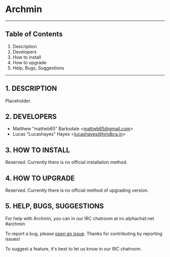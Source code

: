 Archmin
============================================================
------------------------------------------------------------
 
## Table of Contents
1.   Description
2.   Developers
3.   How to install
4.   How to upgrade
5.   Help, Bugs, Suggestions
 
------------------------------------------------------------
## 1. DESCRIPTION
 
Placeholder.

## 2. DEVELOPERS
 
+ Matthew "mattwb65" Barksdale &lt;mattwb65@gmail.com&gt;
+ Lucas "Lucashayes" Hayes &lt;lucashayes@hindbra.in&gt;

## 3. HOW TO INSTALL
 
Reserved. Currently there is no official installation method.
 
## 4. HOW TO UPGRADE
 
Reserved. Currently there is no official method of upgrading version.

## 5. HELP, BUGS, SUGGESTIONS
 
For help with Archmin, you can in our IRC chatroom at irc.alphachat.net &#35;archmin
 
To report a bug, please [open an issue](https://github.com/Archmin/Archmin/issues/new).
Thanks for contributing by reporting issues!

To suggest a feature, it's best to let us know in our IRC chatroom.
